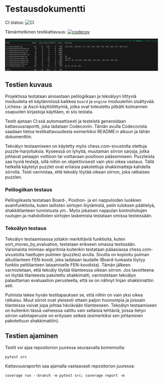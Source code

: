 # Testausdokumentti

CI status: ![CI](https://github.com/volepp/algolabra-shakki/workflows/CI/badge.svg)

Tämänhetkinen testikattavuus: [![codecov](https://codecov.io/gh/volepp/algolabra-shakki/graph/badge.svg?token=R4000SVQ04)](https://codecov.io/gh/volepp/algolabra-shakki)

![Testiraportti](teststatus.png)

## Testien kuvaus

Projektissa testataan ainoastaan pelilogiikaan ja tekoälyyn liittyviä moduuleita eli käytännössä kaikkea `board` ja `engine` moduuleihin sisältyvää. Lichess- ja Ascii-käyttöliittymiä, jotka ovat toteutettu pitkälti kolmannen osapuolen kirjastoja käyttäen, ei siis testata. 

Testit ajetaan CI:ssä automaattisesti ja testeistä generoidaan kattavuusraportti, joka ladataan Codecoviin. Tämän avulla Codecovista saadaan tietoa testikattavuudesta esimerkiksi README:n alkuun ja tähän dokumenttiin.

Tekoälyn testaamiseen on käytetty myös chess.com-sivustolta otettuja puzzle-harjoituksia. Kyseessä on lyhyitä, muutaman siirron sarjoja, jotka johtavat pelaajan voittoon tai voittavaan positioon pääsemiseen. Puzzleista saa hyviä testejä, sillä niihin on objektiivisesti vain yksi oikea vastaus. Tällä hetkellä käytetyt puzzlet ovat erilaisia pakotettuja shakkimatteja kahdella siirrolla. Testi varmistaa, että tekoäly löytää oikean siirron, joka ratkaisee puzzlen.

### Pelilogiikan testaus

Pelilogiikasta testataan Board-, Position- ja eri nappuloiden luokkien avainfunktioita, kuten laillisten siirtojen löytämistä, pelin tuloksen päättelyä, shakkitilanteen tunnistusta ym.. Myös jokaisen nappulan kontrolloitujen ruutujen ja mahdollisten siirtojen laskemista testataan omissa testeissään.

### Tekoälyn testaus

Tekoälyn testaamisessa joitakin merkittäviä funktioita, kuten sort_moves_by_evaluation, testataan erikseen omassa testissään. Varsinaista minmax-algoritmia kuitenkin testataan pääasiassa chess.com-sivustolta haettujen pulmien (puzzles) avulla. Sivulta on kopioitu pulman alkutilanteen FEN-koodi, joka ladataan laudalle (Board-luokasta löytyy funktio pelitilanteen lataamiselle FEN-koodista). Tämän jälkeen varmistetaan, että tekoäly löytää tilanteessa oikean siirron. Jos tavoitteena on löytää tilanteesta pakotettu shakkimatti, varmistetaan tekoälyn palauttaman evaluaation perusteella, että se on nähnyt linjan shakkimattiin asti.

Pulmista tekee hyvän testitapauksen se, että niihin on vain yksi oikea ratkaisu. Muut siirrot ovat yleisesti ottaen paljon huonompia ja joissain tilanteissa voivat jopa johtaa häviävään tilanteeseen. Tekoälyn testaamiseen on kuitenkin tässä vaiheessa valittu vain sellaisia tehtäviä, joissa tietyn siirron valintaperuste on erityisen selkeä (esimerkiksi sen johtaminen pakotettuun shakkimattiin). 

## Testien ajaminen

Testit voi ajaa repositorion juuressa seuraavalla komennolla:

```
pytest src
```

Kattavuusraportin saa ajamalla vastaavasti repositorion juuressa:

```
coverage run --branch -m pytest src; coverage report -m
```
